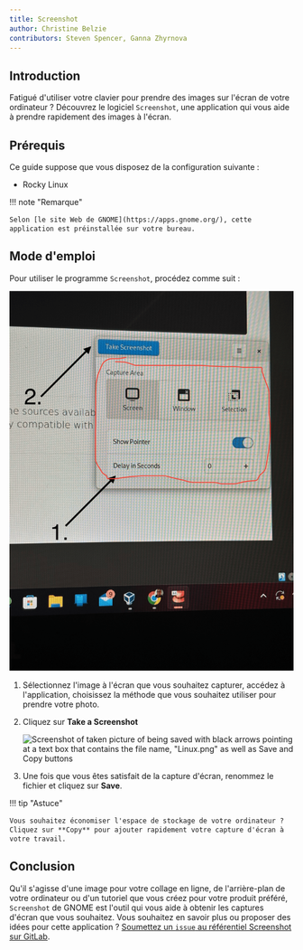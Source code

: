 ```yaml
---
title: Screenshot
author: Christine Belzie
contributors: Steven Spencer, Ganna Zhyrnova
---
```


## Introduction

Fatigué d'utiliser votre clavier pour prendre des images sur l'écran de votre ordinateur ? Découvrez le logiciel `Screenshot`, une application qui vous aide à prendre rapidement des images à l'écran.

## Prérequis

Ce guide suppose que vous disposez de la configuration suivante :

- Rocky Linux

!!! note "Remarque"

```
Selon [le site Web de GNOME](https://apps.gnome.org/), cette application est préinstallée sur votre bureau.
```

## Mode d'emploi

Pour utiliser le programme `Screenshot`, procédez comme suit :

![Screenshot of image being taken by the application with the options present](images/screenshot-01.png)

1. Sélectionnez l'image à l'écran que vous souhaitez capturer, accédez à l'application, choisissez la méthode que vous souhaitez utiliser pour prendre votre photo.

2. Cliquez sur **Take a Screenshot**

   ![Screenshot of taken picture of being saved with black arrows pointing at a text box that contains the file name, "Linux.png" as well as Save and Copy buttons](images/screenshot-02.png)

3. Une fois que vous êtes satisfait de la capture d'écran, renommez le fichier et cliquez sur **Save**.

!!! tip "Astuce"

```
Vous souhaitez économiser l'espace de stockage de votre ordinateur ? Cliquez sur **Copy** pour ajouter rapidement votre capture d'écran à votre travail.
```

## Conclusion

Qu'il s'agisse d'une image pour votre collage en ligne, de l'arrière-plan de votre ordinateur ou d'un tutoriel que vous créez pour votre produit préféré, `Screenshot` de GNOME est l'outil qui vous aide à obtenir les captures d'écran que vous souhaitez. Vous souhaitez en savoir plus ou proposer des idées pour cette application ? [Soumettez un `issue` au référentiel Screenshot sur GitLab](https://gitlab.gnome.org/gnumdk/screenshot/-/issues).
